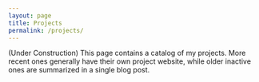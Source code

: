 ```yaml
---
layout: page
title: Projects
permalink: /projects/
---
```


(Under Construction)
This page contains a catalog of my projects. More recent ones generally have their own
project website, while older inactive ones are summarized in a single blog post.

